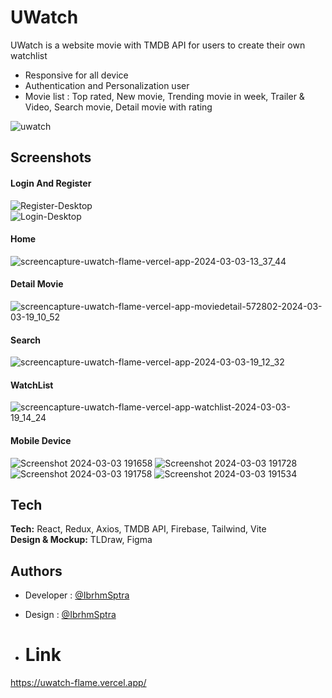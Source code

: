 # UWatch

UWatch is a website movie with TMDB API for users to create their own watchlist
- Responsive for all device
- Authentication and Personalization user
- Movie list : Top rated, New movie, Trending movie in week, Trailer & Video, Search movie, Detail movie with rating

![uwatch](https://github.com/IbrhmSptra/UWatch/assets/102981991/365c30d6-a3b5-428d-9658-38b2f704452a)


## Screenshots
#### Login And Register
![Register-Desktop](https://github.com/IbrhmSptra/UWatch/assets/102981991/277aea13-2446-4c94-805b-8a3260e7e41d)
<br />
![Login-Desktop](https://github.com/IbrhmSptra/UWatch/assets/102981991/ee9615f2-de29-46c4-9abe-f2de10b79d8f)


#### Home
![screencapture-uwatch-flame-vercel-app-2024-03-03-13_37_44](https://github.com/IbrhmSptra/UWatch/assets/102981991/ebcd06cd-6f08-4e25-ae5d-961f7c5bf464)


#### Detail Movie
![screencapture-uwatch-flame-vercel-app-moviedetail-572802-2024-03-03-19_10_52](https://github.com/IbrhmSptra/UWatch/assets/102981991/99d7c4b7-d78d-4045-a568-306d2c466ba8)


#### Search
![screencapture-uwatch-flame-vercel-app-2024-03-03-19_12_32](https://github.com/IbrhmSptra/UWatch/assets/102981991/301921a8-83f0-4c9f-b55a-9aa31d488a31)



#### WatchList
![screencapture-uwatch-flame-vercel-app-watchlist-2024-03-03-19_14_24](https://github.com/IbrhmSptra/UWatch/assets/102981991/d1b98eba-c9bf-48c9-a89a-8470f42847bb)



#### Mobile Device
![Screenshot 2024-03-03 191658](https://github.com/IbrhmSptra/UWatch/assets/102981991/f1b1ba64-bce4-4a36-ac0d-612b019f5dbc)
![Screenshot 2024-03-03 191728](https://github.com/IbrhmSptra/UWatch/assets/102981991/91012f4d-7dd9-48d6-ae79-926ddefae7ec)
![Screenshot 2024-03-03 191758](https://github.com/IbrhmSptra/UWatch/assets/102981991/2126412b-47ba-47e9-90f4-a82b64771670)
![Screenshot 2024-03-03 191534](https://github.com/IbrhmSptra/UWatch/assets/102981991/c9b6ac3b-157b-4523-81b8-d716af3fae69)



## Tech

**Tech:** React, Redux, Axios, TMDB API, Firebase, Tailwind, Vite <br/>
**Design & Mockup:** TLDraw, Figma



## Authors

- Developer : [@IbrhmSptra](https://www.github.com/IbrhmSptra)
- Design : [@IbrhmSptra](https://www.github.com/IbrhmSptra)


- # Link
https://uwatch-flame.vercel.app/
